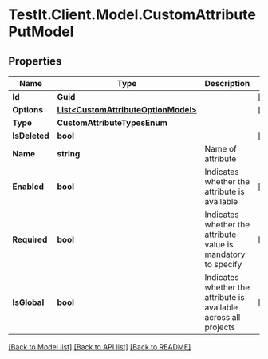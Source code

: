 # TestIt.Client.Model.CustomAttributePutModel

## Properties

Name | Type | Description | Notes
------------ | ------------- | ------------- | -------------
**Id** | **Guid** |  | [optional] 
**Options** | [**List&lt;CustomAttributeOptionModel&gt;**](CustomAttributeOptionModel.md) |  | [optional] 
**Type** | **CustomAttributeTypesEnum** |  | 
**IsDeleted** | **bool** |  | [optional] 
**Name** | **string** | Name of attribute | 
**Enabled** | **bool** | Indicates whether the attribute is available | [optional] 
**Required** | **bool** | Indicates whether the attribute value is mandatory to specify | [optional] 
**IsGlobal** | **bool** | Indicates whether the attribute is available across all projects | [optional] 

[[Back to Model list]](../README.md#documentation-for-models) [[Back to API list]](../README.md#documentation-for-api-endpoints) [[Back to README]](../README.md)

